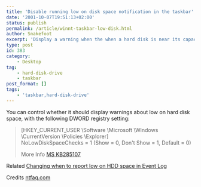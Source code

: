 ```yaml
---
title: 'Disable running low on disk space notification in the taskbar'
date: '2001-10-07T19:51:13+02:00'
status: publish
permalink: /article/winnt-taskbar-low-disk.html
author: Snakefoot
excerpt: 'Display a warning when the when a hard disk is near its capacity'
type: post
id: 383
category:
    - Desktop
tag:
    - hard-disk-drive
    - taskbar
post_format: []
tags:
    - 'taskbar,hard-disk-drive'
---
```

You can control whether it should display warnings about low on hard disk space, with the following DWORD registry setting:

> \[HKEY\_CURRENT\_USER \\Software \\Microsoft \\Windows \\CurrentVersion \\Policies \\Explorer\]  
>  NoLowDiskSpaceChecks = 1 (Show = 0, Don't Show = 1, Default = 0)  
>   
>  More Info [MS KB285107](http://support.microsoft.com/kb/285107 "Description of the Low Disk Space Notification in Windows XP [Q285107]")

 Related [Changing when to report low on HDD space in Event Log](/article/winnt-eventlog-low-disk.html)  
  
 Credits [ntfaq.com](http://www.ntfaq.com/)
